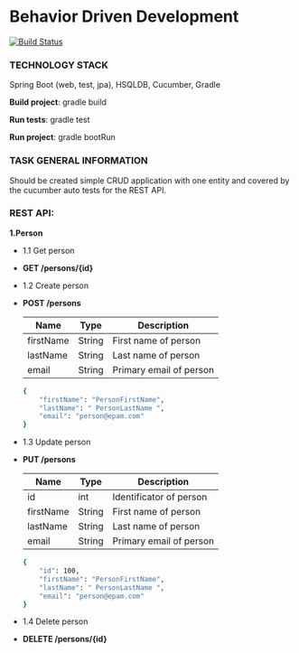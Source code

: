 # Behavior Driven Development
[![Build Status](https://travis-ci.org/ruslantkachuk/JMP3_BDD.svg?branch=master)](https://travis-ci.org/ruslantkachuk/JMP3_BDD)

### TECHNOLOGY STACK
Spring Boot (web, test, jpa), HSQLDB, Cucumber, Gradle

**Build project**: gradle build

**Run tests**: gradle test

**Run project**: gradle bootRun

### TASK GENERAL INFORMATION
Should be created simple CRUD application with one entity and covered by the cucumber auto tests for the REST API.

### REST API:

**1.Person**
- 1.1 Get person
 - **GET /persons/{id}** 
 
- 1.2 Create person
 - **POST /persons** 

   | Name | Type | Description |
   | ---- | ---- | ----------- |
   | firstName | String | First name of person |
   | lastName | String | Last name of person |
   | email | String | Primary email of person |
     
     ```sh
     {
         "firstName": "PersonFirstName",
         "lastName": " PersonLastName ",
         "email": "person@epam.com"
     }
     ```

- 1.3 Update person
 - **PUT /persons** 

   | Name | Type | Description |
   | ---- | ---- | ----------- |
   | id | int | Identificator of person |
   | firstName | String | First name of person |
   | lastName | String | Last name of person |
   | email | String | Primary email of person |
     
     ```sh
     {
         "id": 100,
         "firstName": "PersonFirstName",
         "lastName": " PersonLastName ",
         "email": "person@epam.com"
     }
     ```
 
- 1.4 Delete person
 - **DELETE /persons/{id}** 
